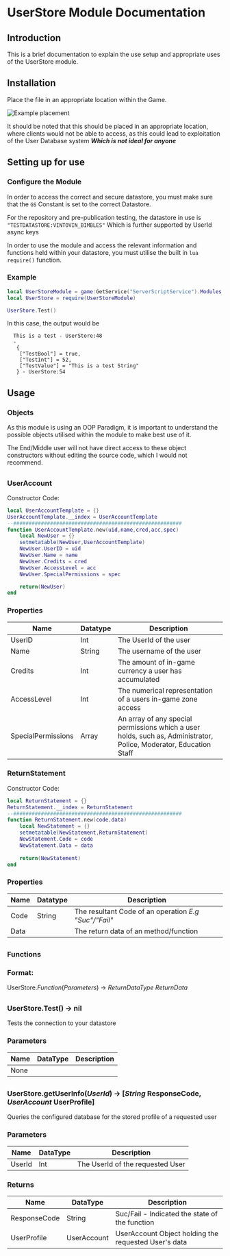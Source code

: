 
# UserStore Module Documentation

## Introduction
This is a brief documentation to explain the use setup and appropriate uses of the UserStore module.
##
## Installation
Place the file in an appropriate location within the Game.

![Example placement](https://i.imgur.com/Mnx7X9X.png)

It should be noted that this should be placed in an appropriate location, where clients would not be able to access, as this could lead to exploitation of the User Database system ***Which is not ideal for anyone***
##
## Setting up for use
### Configure the Module
In order to access the correct and secure datastore, you must make sure that the `GS` Constant is set to the correct Datastore. 

For the repository and pre-publication testing, the datastore in use is `"TESTDATASTORE:VINTOVIN_BIMBLES"`
Which is further supported by UserId async keys

In order to use the module and access the relevant information and functions held within your datastore, you must utilise the built in ```lua require()``` function.

### Example
```lua
local UserStoreModule = game:GetService("ServerScriptService").Modules.UserStore
local UserStore = require(UserStoreModule)

UserStore.Test()
```

In this case, the output would be

```
  This is a test - UserStore:48
  -
   {
    ["TestBool"] = true,
    ["TestInt"] = 52,
    ["TestValue"] = "This is a test String"
   } - UserStore:54
```

## Usage
### Objects
As this module is using an OOP Paradigm, it is important to understand the possible objects utilised within the module to make best use of it.

The End/Middle user will not have direct access to these object constructors without editing the source code, which I would not recommend. 
##
### UserAccount
Constructor Code:
```lua
local UserAccountTemplate = {}
UserAccountTemplate.__index = UserAccountTemplate
--#######################################################
function UserAccountTemplate.new(uid,name,cred,acc,spec)
	local NewUser = {}
	setmetatable(NewUser,UserAccountTemplate)
	NewUser.UserID = uid
	NewUser.Name = name
	NewUser.Credits = cred
	NewUser.AccessLevel = acc
	NewUser.SpecialPermissions = spec

	return(NewUser)
end
```

### Properties
| Name | Datatype | Description | 
|--|--|--|
| UserID| Int | The UserId of the user|
| Name | String | The username of the user|
| Credits | Int | The amount of in-game currency a user has accumulated|
| AccessLevel | Int | The numerical representation of a users in-game zone access |
| SpecialPermissions | Array | An array of any special permissions which a user holds, such as, Administrator, Police, Moderator, Education Staff|

### ReturnStatement
Constructor Code:
```lua
local ReturnStatement = {}
ReturnStatement.__index = ReturnStatement
--#######################################################
function ReturnStatement.new(code,data)
	local NewStatement = {}
	setmetatable(NewStatement,ReturnStatement)
	NewStatement.Code = code
	NewStatement.Data = data
	
	return(NewStatement)
end
```

### Properties
| Name | Datatype | Description | 
|--|--|--|
| Code| String | The resultant Code of an operation *E.g "Suc"/"Fail"*|
| Data |  | The return data of an method/function|




##
### Functions
### Format:
UserStore.*Function*(*Parameters*) -> *ReturnDataType ReturnData*



##
### UserStore.Test() -> nil
Tests the connection to your datastore
### Parameters
| Name |DataType  | Description|
|--|--|--|
|  None |  | |
##
### UserStore.getUserInfo(*UserId*) -> [*String* ResponseCode, *UserAccount* UserProfile]
Queries the configured database for the stored profile of a requested user
### Parameters
| Name |DataType  | Description|
|--|--|--|
|  UserId| Int |The UserId of the requested User |
### Returns
| Name |DataType  | Description|
|--|--|--|
| ResponseCode| String |Suc/Fail - Indicated the state of the function |
| UserProfile| UserAccount | UserAccount Object holding the requested User's data|
 
 
